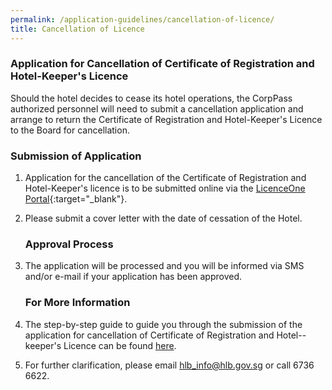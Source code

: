 ```yaml
---
permalink: /application-guidelines/cancellation-of-licence/
title: Cancellation of Licence
---
```


### **Application for Cancellation of Certificate of Registration and Hotel-Keeper's Licence**

Should the hotel decides to cease its hotel operations, the CorpPass authorized personnel will need to submit a cancellation application and arrange to return the Certificate of Registration and Hotel-Keeper's Licence to the Board for cancellation.

### **Submission of Application**

1. Application for the cancellation of the Certificate of Registration and Hotel-Keeper's licence is to be submitted online via the [LicenceOne Portal](https://licence1.business.gov.sg){:target="_blank"}.

2. Please submit a cover letter with the date of cessation of the Hotel.

   ### **Approval Process**

3. The application will be processed and you will be informed via SMS and/or e-mail if your application has been approved.

   ### **For More Information**

4. The step-by-step guide to guide you through the submission of the application for cancellation of Certificate of Registration and Hotel--keeper's Licence can be found [here](/files/resources/guides/guide-cancellation-of-licence.pdf).

5. For further clarification, please email <hlb_info@hlb.gov.sg> or call 6736 6622.
